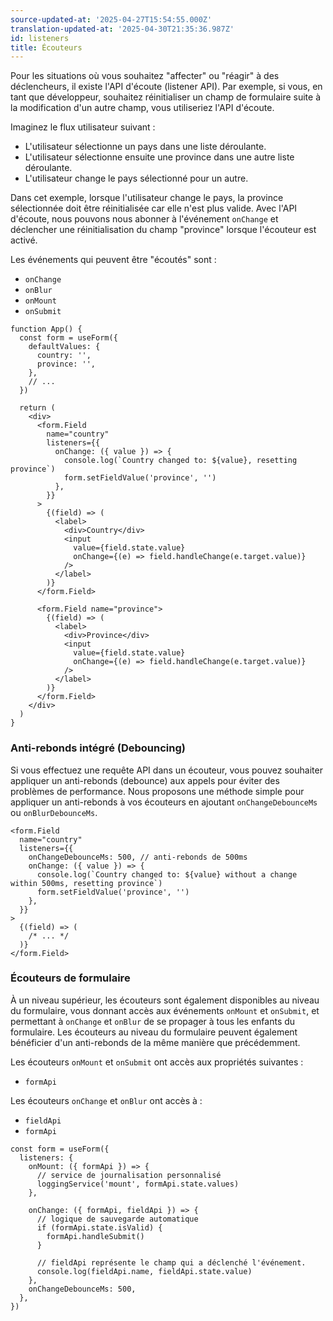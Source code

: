 ```yaml
---
source-updated-at: '2025-04-27T15:54:55.000Z'
translation-updated-at: '2025-04-30T21:35:36.987Z'
id: listeners
title: Écouteurs
---
```


Pour les situations où vous souhaitez "affecter" ou "réagir" à des déclencheurs, il existe l'API d'écoute (listener API). Par exemple, si vous, en tant que développeur, souhaitez réinitialiser un champ de formulaire suite à la modification d'un autre champ, vous utiliseriez l'API d'écoute.

Imaginez le flux utilisateur suivant :

- L'utilisateur sélectionne un pays dans une liste déroulante.
- L'utilisateur sélectionne ensuite une province dans une autre liste déroulante.
- L'utilisateur change le pays sélectionné pour un autre.

Dans cet exemple, lorsque l'utilisateur change le pays, la province sélectionnée doit être réinitialisée car elle n'est plus valide. Avec l'API d'écoute, nous pouvons nous abonner à l'événement `onChange` et déclencher une réinitialisation du champ "province" lorsque l'écouteur est activé.

Les événements qui peuvent être "écoutés" sont :

- `onChange`
- `onBlur`
- `onMount`
- `onSubmit`

```tsx
function App() {
  const form = useForm({
    defaultValues: {
      country: '',
      province: '',
    },
    // ...
  })

  return (
    <div>
      <form.Field
        name="country"
        listeners={{
          onChange: ({ value }) => {
            console.log(`Country changed to: ${value}, resetting province`)
            form.setFieldValue('province', '')
          },
        }}
      >
        {(field) => (
          <label>
            <div>Country</div>
            <input
              value={field.state.value}
              onChange={(e) => field.handleChange(e.target.value)}
            />
          </label>
        )}
      </form.Field>

      <form.Field name="province">
        {(field) => (
          <label>
            <div>Province</div>
            <input
              value={field.state.value}
              onChange={(e) => field.handleChange(e.target.value)}
            />
          </label>
        )}
      </form.Field>
    </div>
  )
}
```

### Anti-rebonds intégré (Debouncing)

Si vous effectuez une requête API dans un écouteur, vous pouvez souhaiter appliquer un anti-rebonds (debounce) aux appels pour éviter des problèmes de performance.
Nous proposons une méthode simple pour appliquer un anti-rebonds à vos écouteurs en ajoutant `onChangeDebounceMs` ou `onBlurDebounceMs`.

```tsx
<form.Field
  name="country"
  listeners={{
    onChangeDebounceMs: 500, // anti-rebonds de 500ms
    onChange: ({ value }) => {
      console.log(`Country changed to: ${value} without a change within 500ms, resetting province`)
      form.setFieldValue('province', '')
    },
  }}
>
  {(field) => (
    /* ... */
  )}
</form.Field>
```

### Écouteurs de formulaire

À un niveau supérieur, les écouteurs sont également disponibles au niveau du formulaire, vous donnant accès aux événements `onMount` et `onSubmit`, et permettant à `onChange` et `onBlur` de se propager à tous les enfants du formulaire. Les écouteurs au niveau du formulaire peuvent également bénéficier d'un anti-rebonds de la même manière que précédemment.

Les écouteurs `onMount` et `onSubmit` ont accès aux propriétés suivantes :

- `formApi`

Les écouteurs `onChange` et `onBlur` ont accès à :

- `fieldApi`
- `formApi`

```tsx
const form = useForm({
  listeners: {
    onMount: ({ formApi }) => {
      // service de journalisation personnalisé
      loggingService('mount', formApi.state.values)
    },

    onChange: ({ formApi, fieldApi }) => {
      // logique de sauvegarde automatique
      if (formApi.state.isValid) {
        formApi.handleSubmit()
      }

      // fieldApi représente le champ qui a déclenché l'événement.
      console.log(fieldApi.name, fieldApi.state.value)
    },
    onChangeDebounceMs: 500,
  },
})
```
